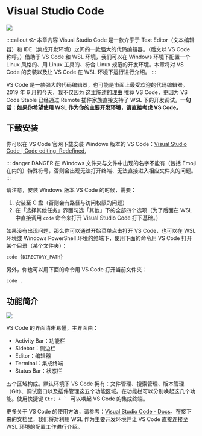 # Visual Studio Code

![](https://i.loli.net/2019/05/13/5cd96b08b7f1f38773.png)

:::callout 👓 本章内容
Visual Studio Code 是一款介乎于 Text Editor（文本编辑器）和 IDE（集成开发环境）之间的一款强大的代码编辑器。（后文以 VS Code 称呼。）借助于 VS Code 和 WSL 环境，我们可以在 Windows 环境下配置一个 Linux 风格的、用 Linux 工具的、符合 Linux 规范的开发环境。本章将对 VS Code 的安装以及让 VS Code 在 WSL 环境下运行进行介绍。
:::

VS Code 是一款强大的代码编辑器，也可能是市面上最受欢迎的代码编辑器。2019 年 6 月的今天，我不仅因为 [这里陈述的理由](https://sspai.com/post/47719) 推荐 VS Code，更因为 VS Code Stable 已经通过 Remote 插件家族直接支持了 WSL 下的开发调试。**一句话：如果你希望使用 WSL 作为你的主要开发环境，请直接考虑 VS Code。**

## 下载安装

你可以在 VS Code 官网下载安装 Windows 版本的 VS Code：[Visual Studio Code | Code editing. Redefined.](https://code.visualstudio.com/)

::: danger DANGER
在 Windows 文件夹与文件中出现的名字不能有（包括 Emoji 在内的）特殊符号，否则会出现无法打开终端、无法直接进入相应文件夹的问题。
:::

请注意，安装 Windows 版本 VS Code 的时候，需要：

1. 安装至 C 盘（否则会有路径与访问权限的问题）
2. 在「选择其他任务」界面勾选「其他」下的全部四个选项（为了后面在 WSL 中直接调用 `code` 命令来打开 Visual Studio Code 打下基础。）

如果没有出现问题，那么你可以通过开始菜单点击打开 VS Code，也可以在 WSL 环境或 Windows PowerShell 环境的终端下，使用下面的命令用 VS Code 打开某个目录（某个文件夹）：

```bash
code {DIRECTORY_PATH}
```

另外，你也可以用下面的命令用 VS Code 打开当前文件夹：

```bash
code .
```

## 功能简介

![](https://i.loli.net/2020/01/06/avGVL54ceIBFhxR.png)

VS Code 的界面清晰易懂，主界面由：

- Activity Bar：功能栏
- Sidebar：侧边栏
- Editor：编辑器
- Terminal：集成终端
- Status Bar：状态栏

五个区域构成。默认环境下 VS Code 拥有：文件管理、搜索管理、版本管理（Git）、调试窗口以及插件管理这五个功能区域。在功能栏可以分别唤起这几个功能。使用快捷键 ``Ctrl + ` `` 可以唤起 VS Code 的集成终端。

更多关于 VS Code 的使用方法，请参考：[Visual Studio Code - Docs](https://code.visualstudio.com/docs)。在接下来的文档里，我们将对利用 WSL 作为主要开发环境并让 VS Code 直接连接至 WSL 环境的配置工作进行介绍。
